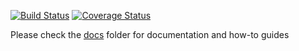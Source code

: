 [![Build Status](https://travis-ci.org/jippi/cakephp-crud.png?branch=develop)](https://travis-ci.org/jippi/cakephp-crud)
[![Coverage Status](https://coveralls.io/repos/jippi/cakephp-crud/badge.png?branch=develop)](https://coveralls.io/r/jippi/cakephp-crud?branch=develop)

Please check the [docs](docs) folder for documentation and how-to guides
